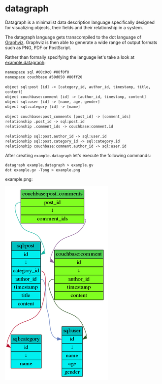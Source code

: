 datagraph
=========

Datagraph is a minimalist data description language specifically designed for visualizing objects, their fields and their relationship in a system.

The datagraph language gets transcompiled to the dot language of [Graphviz](http://graphviz.org/).  Graphviz is then able to generate a wide range of output formats such as PNG, PDF or PostScript.

Rather than formally specifying the language let's take a look at [example.datagraph](example.datagraph):

    namespace sql #00c0c0 #00f0f0
    namespace couchbase #50d050 #80ff20

    object sql:post [id] -> [category_id, author_id, timestamp, title, content]
    object couchbase:comment [id] -> [author_id, timestamp, content]
    object sql:user [id] -> [name, age, gender]
    object sql:category [id] -> [name]

    object couchbase:post_comments [post_id] -> [comment_ids]
    relationship .post_id -> sql:post.id
    relationship .comment_ids -> couchbase:comment.id

    relationship sql:post.author_id -> sql:user.id
    relationship sql:post.category_id -> sql:category.id
    relationship couchbase:comment.author_id -> sql:user.id

After creating `example.datagraph` let's execute the following commands:

    datagraph example.datagraph > example.gv
    dot example.gv -Tpng > example.png

example.png:

![example](example.png)
